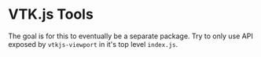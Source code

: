 # VTK.js Tools

The goal is for this to eventually be a separate package. Try to only use API
exposed by `vtkjs-viewport` in it's top level `index.js`.
